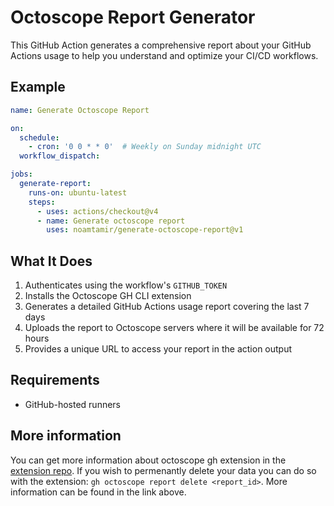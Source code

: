 # Octoscope Report Generator

This GitHub Action generates a comprehensive report about your GitHub Actions usage to help you understand and optimize your CI/CD workflows.

## Example

```yaml
name: Generate Octoscope Report

on:
  schedule:
    - cron: '0 0 * * 0'  # Weekly on Sunday midnight UTC
  workflow_dispatch:

jobs:
  generate-report:
    runs-on: ubuntu-latest
    steps:
      - uses: actions/checkout@v4
      - name: Generate octoscope report
        uses: noamtamir/generate-octoscope-report@v1
```

## What It Does

1. Authenticates using the workflow's `GITHUB_TOKEN`
2. Installs the Octoscope GH CLI extension
3. Generates a detailed GitHub Actions usage report covering the last 7 days
4. Uploads the report to Octoscope servers where it will be available for 72 hours
5. Provides a unique URL to access your report in the action output

## Requirements

- GitHub-hosted runners

## More information
You can get more information about octoscope gh extension in the [extension repo](https://github.com/noamtamir/gh-octoscope).
If you wish to permenantly delete your data you can do so with the extension: `gh octoscope report delete <report_id>`. More information can be found in the link above.
